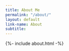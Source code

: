 ```yaml
---
title: About Me
permalink: "/about/"
layout: default
link-name: About
subtitle: 
---
```


{%- include about.html -%}